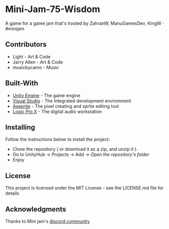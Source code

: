 # Mini-Jam-75-Wisdom
A game for a game jam that's hosted by ZahranW, ManuGamesDev, KingW · #minijam

## Contributors
* Light - Art &amp; Code
* Jarry Allen - Art &amp; Code
* musicbycamo - Music

## Built-With
* [Unity Engine](https://unity.com/) - The game engine
* [Visual Studio](https://visualstudio.microsoft.com/) - The Integrated development environment
* [Aseprite](https://www.aseprite.org/) - The pixel creating and sprite editing tool
* [Logic Pro X](https://www.apple.com/ae/logic-pro/) - The digital audio workstation

## Installing
Follow the instructions below to install the project:
* Clone the repository ( or download it az a zip, and unzip it ).
* Go to UnityHub -> Projects -> Add -> *Open the repository's folder*
* Enjoy

## License
This project is licensed under the MIT License - see the LICENSE.md file for details

## Acknowledgments
Thanks to Mini jam's [discord community](https://discord.gg/v9kUe5A)
